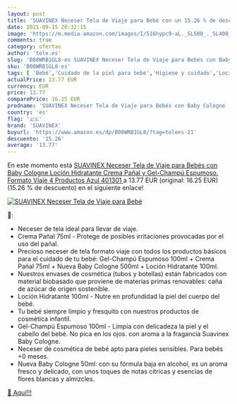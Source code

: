 ```yaml
---
layout: post
title: 'SUAVINEX Neceser Tela de Viaje para Bebé con un 15.26 % de descuento'
date: 2021-09-15 20:32:15
image: 'https://m.media-amazon.com/images/I/516hypc9-aL._SL500_._SL400_.jpg'
comments: true
category: ofertas
author: 'tole.es'
slug: 'B08WRB1GL8-es SUAVINEX Neceser Tela de Viaje para Bebés con Baby Cologne...'
sku: 'B08WRB1GL8-es'
tags: [ 'Bebé','Cuidado de la piel para bebé','Higiene y cuidado','Lociones para la piel de bebé','bebés','pañal','suavinex', ]
actualPrice: 13.77 EUR
currency: EUR
price: 13.77
comparePrice: 16.25 EUR
prodname: 'SUAVINEX Neceser Tela de Viaje para Bebés con Baby Cologne  Loción Hidratante  Crema Pañal y Gel-Champú Espumoso. Formato Viaje  4 Productos  Azul  401301 '
country: 'es'
flag: '🇪🇸'
brand: 'SUAVINEX'
buyurl: 'https://www.amazon.es/dp/B08WRB1GL8/?tag=tolees-21'
descuento: '15.26'
average: '13.77'
---
```


En este momento está [SUAVINEX Neceser Tela de Viaje para Bebés con Baby Cologne  Loción Hidratante  Crema Pañal y Gel-Champú Espumoso. Formato Viaje  4 Productos  Azul  401301 ](https://www.amazon.es/dp/B08WRB1GL8/?tag=tolees-21) a 13.77 EUR (original: 16.25 EUR) (15.26 %  de descuento) en el siguiente enlace!

[![SUAVINEX Neceser Tela de Viaje para Bebé](https://m.media-amazon.com/images/I/516hypc9-aL._SL500_._SL400_.jpg)](https://www.amazon.es/dp/B08WRB1GL8/?tag=tolees-21)

🔎:

- Neceser de tela ideal para llevar de viaje.
- Crema Pañal 75ml - Protege de posibles irritaciones provocadas por el uso del pañal.
- Precioso neceser de tela formato viaje con todos los productos básicos para el cuidado de tu bebé: Gel-Champú Espumoso 100ml + Crema Pañal 75ml + Nueva Baby Cologne 500ml + Loción Hidratante 100ml.
- Nuestros envases de cosmética (tubos y botellas) están fabricados con material biobasado que proviene de materias primas renovables: caña de azúcar de origen sostenible.
- Loción Hidratante 100ml - Nutre en profundidad la piel del cuerpo del bebé.
- Tu bebé siempre limpio y fresquito con nuestros productos de cosmética infantil.
- Gel-Champú Espumoso 100ml - Limpia con delicadeza la piel y el cabello del bebé. No pica en los ojos. con aroma a la fragancia Suavinex Baby Cologne.
- Neceser de cosmética de bebé apto para pieles sensibles. Para bebés +0 meses.
- Nueva Baby Cologne 50ml: con su fórmula baja en alcohol, es un aroma fresco y delicado, con unos toques de notas cítricas y esencias de flores blancas y almizcles.

[🛒 Aquí!!!](https://www.amazon.es/dp/B08WRB1GL8/?tag=tolees-21)

